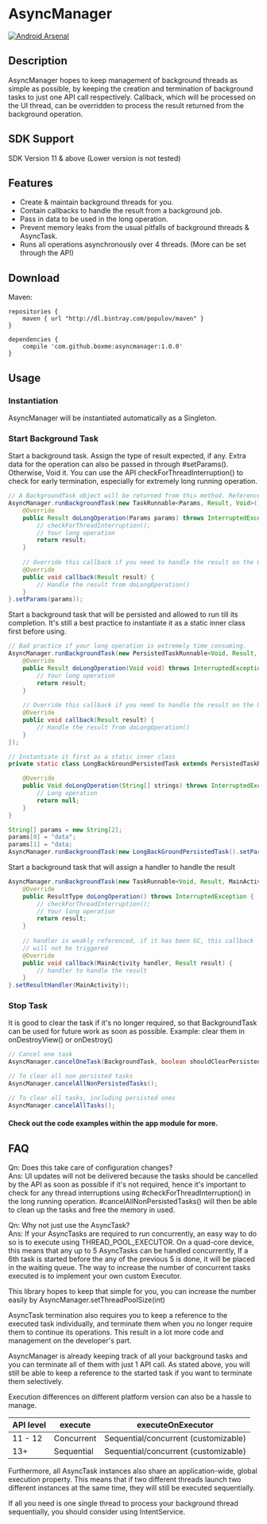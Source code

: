 # AsyncManager
[![Android Arsenal](https://img.shields.io/badge/Android%20Arsenal-AsyncManager-brightgreen.svg?style=flat)](http://android-arsenal.com/details/1/1763)
## Description
AsyncManager hopes to keep management of background threads as simple as possible, 
by keeping the creation and termination of background tasks to just one API call respectively.
Callback, which will be processed on the UI thread, can be overridden to 
process the result returned from the background operation.

## SDK Support
SDK Version 11 & above (Lower version is not tested)

## Features
* Create & maintain background threads for you.
* Contain callbacks to handle the result from a background job.
* Pass in data to be used in the long operation.
* Prevent memory leaks from the usual pitfalls of background threads & AsyncTask.
* Runs all operations asynchronously over 4 threads. (More can be set through the API)
 
## Download
Maven:
```
repositories {
    maven { url "http://dl.bintray.com/populov/maven" }
}

dependencies {
    compile 'com.github.boxme:asyncmanager:1.0.0'
}
```

## Usage 
### Instantiation
AsyncManager will be instantiated automatically as a Singleton.

### Start Background Task
Start a background task. Assign the type of result expected, if any. Extra data for the operation can also
be passed in through #setParams(). Otherwise, Void it.
You can use the API checkForThreadInterruption() to check for early termination, especially for extremely long
running operation.
```java
// A BackgroundTask object will be returned from this method. Reference it if require.
AsyncManager.runBackgroundTask(new TaskRunnable<Params, Result, Void>() {
    @Override
    public Result doLongOperation(Params params) throws InterruptedException {
        // checkForThreadInterruption();
        // Your long operation
        return result;
    }
    
    // Override this callback if you need to handle the result on the UI thread
    @Override
    public void callback(Result result) {
        // Handle the result from doLongOperation()
    }
}.setParams(params));
```

Start a background task that will be persisted and allowed to run till its completion. It's still a best practice
to instantiate it as a static inner class first before using.
```java
// Bad practice if your long operation is extremely time consuming.
AsyncManager.runBackgroundTask(new PersistedTaskRunnable<Void, Result, Void>() {
    @Override
    public Result doLongOperation(Void void) throws InterruptedException {
        // Your long operation
        return result;
    }
    
    // Override this callback if you need to handle the result on the UI thread
    @Override
    public void callback(Result result) {
        // Handle the result from doLongOperation()
    }
});

// Instantiate it first as a static inner class
private static class LongBackGroundPersistedTask extends PersistedTaskRunnable<String[], Void, Void> {

    @Override
    public Void doLongOperation(String[] strings) throws InterruptedException {
        // Long operation
        return null;
    }
}

String[] params = new String[2];
params[0] = "data";
params[1] = "data;
AsyncManager.runBackgroundTask(new LongBackGroundPersistedTask().setParams(params));
```

Start a background task that will assign a handler to handle the result
```java
AsyncManager.runBackgroundTask(new TaskRunnable<Void, Result, MainActivity>() {
    @Override
    public ResultType doLongOperation() throws InterruptedException {
        // checkForThreadInterruption();
        // Your long operation
        return result;
    }
    
    // handler is weakly referenced, if it has been GC, this callback 
    // will not be triggered
    @Override
    public void callback(MainActivity handler, Result result) {
        // handler to handle the result
    }
}.setResultHandler(MainActivity));
```

### Stop Task
It is good to clear the task if it's no longer required, so that BackgroundTask 
can be used for future work as soon as possible. 
Example: clear them in onDestroyView() or onDestroy()
```java
// Cancel one task
AsyncManager.cancelOneTask(BackgroundTask, boolean shouldClearPersistedTask);

// To clear all non persisted tasks
AsyncManager.cancelAllNonPersistedTasks();

// To clear all tasks, including persisted ones
AsyncManager.cancelAllTasks();
```
#### Check out the code examples within the app module for more.

## FAQ
Qn: Does this take care of configuration changes?<br />
Ans: UI updates will not be delivered because the tasks should be cancelled by the API as soon as possible if it's not required, hence it's important to check for any thread interruptions using #checkForThreadInterruption() in the long running operation. #cancelAllNonPersistedTasks() will then be able to clean up the tasks and free the memory in used.

Qn: Why not just use the AsyncTask?<br />
Ans: 
If your AsyncTasks are required to run concurrently, an easy way to do so is to execute using THREAD_POOL_EXECUTOR. On a quad-core device, this means that any up to 5 AsyncTasks can be handled concurrently, If a 6th task is started before the any of the previous 5 is done, it will be placed in the waiting queue. The way to increase the number of concurrent tasks executed is to implement your own custom Executor. <br>

This library hopes to keep that simple for you, you can increase the number easily by AsyncManager.setThreadPoolSize(int) <br>

AsyncTask termination also requires you to keep a reference to the executed task individually, and terminate them when you no longer require them to continue its operations. This result in a lot more code and management on the developer's part. 

AsyncManager is already keeping track of all your background tasks and you can terminate all of them with just 1 API call. As stated above, you will still be able to keep a reference to the started task if you want to terminate them selectively. 

Execution differences on different platform version can also be a hassle to manage. 

API level | execute | executeOnExecutor
--- | --- | ---
11 - 12 | Concurrent | Sequential/concurrent (customizable)
13+ | Sequential | Sequential/concurrent (customizable)
Furthermore, all AsyncTask instances also share an application-wide, global execution property. This means that if two different threads launch two different instances at the same time, they will still be executed sequentially.<br>

If all you need is one single thread to process your background thread sequentially, you should consider using IntentService.
